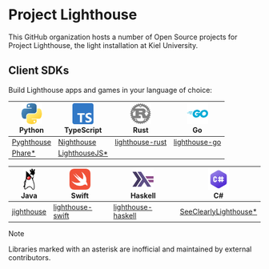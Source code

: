 # Project Lighthouse

This GitHub organization hosts a number of Open Source projects for Project Lighthouse, the light installation at Kiel University.

## Client SDKs

Build Lighthouse apps and games in your language of choice:

<div align="center">
  <table>
    <thead>
      <tr>
        <th>
          <div align="center">
            <img src="images/python.png" height="42"><br>
            Python
          </div>
        </th>
        <th>
          <div align="center">
            <img src="images/typescript.png" height="42"><br>
            TypeScript
          </div>
        </th>
        <th>
          <div align="center">
            <img src="images/rust.png" height="42"><br>
            Rust
          </div>
        </th>
        <th>
          <div align="center">
            <img src="images/go.png" height="42"><br>
            Go
          </div>
        </th>
      </tr>
    </thead>
    <tbody>
      <tr>
        <td>
          <a href="https://github.com/ProjectLighthouseCAU/pyghthouse">Pyghthouse</a>
        </td>
        <td>
          <a href="https://github.com/ProjectLighthouseCAU/nighthouse">Nighthouse</a>
        </td>
        <td>
          <a href="https://github.com/ProjectLighthouseCAU/lighthouse-rust">lighthouse-rust</a>
        </td>
        <td>
          <a href="https://github.com/ProjectLighthouseCAU/lighthouse-go">lighthouse-go</a>
        </td>
      </tr>
      <tr>
        <td>
          <a href="https://github.com/fwcd/phare">Phare*</a>
        </td>
        <td>
          <a href="https://github.com/H1ghbre4k3r/lighthouse.js">LighthouseJS*</a>
        </td>
        <td></td>
        <td></td>
      </tr>
    </tbody>
  </table>
  <p>
  <table>
    <thead>
      <tr>
        <th>
          <div align="center">
            <img src="images/duke.png" height="42"><br>
            Java
          </div>
        </th>
        <th>
          <div align="center">
            <img src="images/swift.png" height="42"><br>
            Swift
          </div>
        </th>
        <th>
          <div align="center">
            <img src="images/haskell.png" height="42"><br>
            Haskell
          </div>
        </th>
        <th>
          <div align="center">
            <img src="images/c-sharp.png" height="42"><br>
            C#
          </div>
        </th>
      </tr>
    </thead>
    <tbody>
      <tr>
        <td>
          <a href="https://github.com/ProjectLighthouseCAU/jighthouse">jighthouse</a>
        </td>
        <td>
          <a href="https://github.com/ProjectLighthouseCAU/lighthouse-swift">lighthouse-swift</a>
        </td>
        <td>
          <a href="https://github.com/ProjectLighthouseCAU/lighthouse-haskell">lighthouse-haskell</a>
        </td>
        <td>
          <a href="https://github.com/jnccd/see-clearly-lighthouse">SeeClearlyLighthouse*</a>
        </td>
      </tr>
    </tbody>
  </table>
</div>

> [!NOTE]
> Libraries marked with an asterisk are inofficial and maintained by external contributors.
